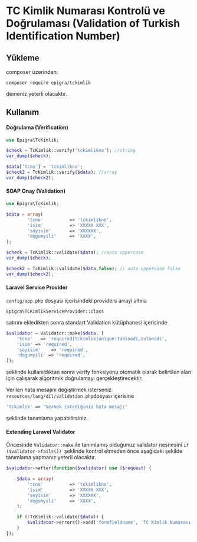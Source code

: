 # TC Kimlik Numarası Kontrolü ve Doğrulaması (Validation of Turkish Identification Number) 

## Yükleme
composer üzerinden:
```
composer require epigra/tckimlik
````
demeniz yeterli olacaktır.

## Kullanım

#### Doğrulama (Verification)

```php
use Epigra\TcKimlik;

$check = TcKimlik::verify('tckimlikno'); //string
var_dump($check);

$data['tcno'] = 'tckimlikno'; 
$check2 = TcKimlik::verify($data); //array
var_dump($check2);
```

#### SOAP Onay (Validation)

```php
use Epigra\TcKimlik;

$data = array(
		'tcno'          => 'tckimlikno',
		'isim'          => 'XXXXX XXX',
		'soyisim'       => 'XXXXXX',
		'dogumyili'     => 'XXXX',
);

$check = TcKimlik::validate($data); //auto uppercase
var_dump($check);

$check2 = TcKimlik::validate($data,false); // auto uppercase false
var_dump($check2);
```

#### Laravel Service Provider

`config/app.php` dosyası içerisindeki providers arrayi altına

```
Epigra\TCKimlikServiceProvider::class
```

satırını ekledikten sonra standart Validation kütüphanesi içerisinde

```php
$validator = Validator::make($data, [
	'tcno' 	 => 'required|tckimlik|unique:tabloadi,sutunadi',
	'isim' => 'required',
	'soyisim' 	 => 'required',
	'dogumyili' => 'required',
]);
```
şeklinde kullanıldıktan sonra verify fonksiyonu otomatik olarak belirtilen alan için çalışarak algoritmik doğrulamayı gerçekleştirecektir.

Verilen hata mesajını değiştirmek isterseniz `resources/lang/dil/validation.php`dosyası içerisine

```php
'tckimlik' => "Vermek istediğiniz hata mesajı"
```

şeklinde tanımlama yapabilirsiniz.


#### Extending Laravel Validator

Öncesinde `Validator::make` ile tanımlamış olduğunuz validator nesnesini `if ($validator->fails()) `şeklinde kontrol etmeden önce aşağıdaki şekilde tanımlama yapmanız yeterli olacaktır.

```php
$validator->after(function($validator) use ($request) {

	$data = array(
		'tcno'          => 'tckimlikno',
		'isim'          => 'XXXXX XXX',
		'soyisim'       => 'XXXXXX',
		'dogumyili'     => 'XXXX',
	);

    if (!TcKimlik::validate($data)) {
        $validator->errors()->add('formfieldname', 'TC Kimlik Numarası vermiş olduğunuz kimlik bilgilerinizle eşleşmiyor');
    }
});
```
